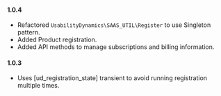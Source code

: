 #### 1.0.4
* Refactored `UsabilityDynamics\SAAS_UTIL\Register` to use Singleton pattern.
* Added Product registration.
* Added API methods to manage subscriptions and billing information.

#### 1.0.3
* Uses [ud_registration_state] transient to avoid running registration multiple times.